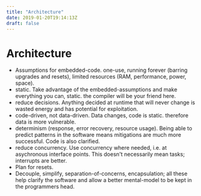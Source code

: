 ```yaml
---
title: "Architecture"
date: 2019-01-20T19:14:13Z
draft: false
---
```



Architecture
============
- Assumptions for embedded-code. one-use, running forever (barring upgrades and resets), limited resources (RAM, performance, power, space).
- static. Take advantage of the embedded-assumptions and make everything you can, static. the compiler will be your friend here.
- reduce decisions. Anything decided at runtime that will never change is wasted energy and has potential for exploitation.
- code-driven, not data-driven. Data changes, code is static. therefore data is more vulnerable.
- determinism (response, error recovery, resource usage). Being able to predict patterns in the software means mitigations are much more successful. Code is also clarified.
- reduce concurrency. Use concurrency where needed, i.e. at asychronous interface points. This doesn't necessarily mean tasks; interrupts are better.
- Plan for resets.
- Decouple, simplify, separation-of-concerns, encapsulation; all these help clarify the software and allow a better mental-model to be kept in the programmers head.


